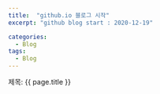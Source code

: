 ```yaml
---
title:  "github.io 블로그 시작"
excerpt: "github blog start : 2020-12-19"

categories:
  - Blog
tags:
  - Blog
---
```


제목: {{ page.title }}
